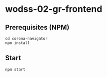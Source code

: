 # wodss-02-gr-frontend


## Prerequisites (NPM)
``` ZSH/CMD
cd corona-navigator
npm install
```

## Start

``` ZSH/CMD
npm start
```
